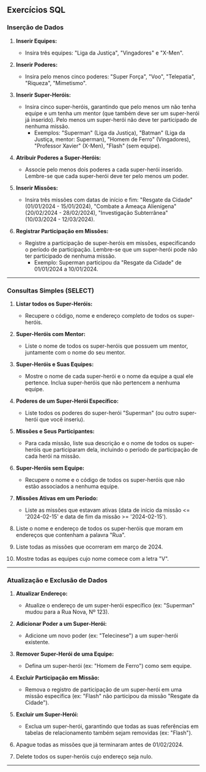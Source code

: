 <!-- 
## Lista

```sql
-- Tabela para Super_Heroi
CREATE TABLE Super_Heroi (
    codigo_heroi INT PRIMARY KEY,
    nome VARCHAR(100) NOT NULL,
    rua VARCHAR(255),
    numero VARCHAR(10),
    complemento VARCHAR(100),
    cidade VARCHAR(100),
    estado VARCHAR(50),
    cep VARCHAR(10),
    codigo_equipe INT, -- Chave estrangeira para Equipe
    codigo_mentor INT, -- Chave estrangeira para Super_Heroi (mentor)
    FOREIGN KEY (codigo_equipe) REFERENCES Equipe(codigo_equipe),
    FOREIGN KEY (codigo_mentor) REFERENCES Super_Heroi(codigo_heroi)
);

-- Tabela para Equipe
CREATE TABLE Equipe (
    codigo_equipe INT PRIMARY KEY,
    nome_equipe VARCHAR(100) NOT NULL
);

-- Tabela para Poder
CREATE TABLE Poder (
    codigo_poder INT PRIMARY KEY,
    descricao_poder VARCHAR(255) NOT NULL
);

-- Tabela de relacionamento N:M entre Super_Heroi e Poder
CREATE TABLE Super_Heroi_Poder (
    codigo_heroi INT,
    codigo_poder INT,
    PRIMARY KEY (codigo_heroi, codigo_poder),
    FOREIGN KEY (codigo_heroi) REFERENCES Super_Heroi(codigo_heroi),
    FOREIGN KEY (codigo_poder) REFERENCES Poder(codigo_poder)
);

-- Tabela para Missao
CREATE TABLE Missao (
    codigo_missao INT PRIMARY KEY,
    descricao_missao VARCHAR(255) NOT NULL,
    data_inicio_missao DATE NOT NULL,
    data_fim_missao DATE NOT NULL
);

-- Tabela de relacionamento N:M entre Super_Heroi e Missao
CREATE TABLE Super_Heroi_Missao (
    codigo_heroi INT,
    codigo_missao INT,
    data_inicio_participacao DATE NOT NULL,
    data_fim_participacao DATE NOT NULL,
    PRIMARY KEY (codigo_heroi, codigo_missao),
    FOREIGN KEY (codigo_heroi) REFERENCES Super_Heroi(codigo_heroi),
    FOREIGN KEY (codigo_missao) REFERENCES Missao(codigo_missao)
);
```

---
-->

## Exercícios SQL

### Inserção de Dados

1.  **Inserir Equipes:**
    * Insira três equipes: "Liga da Justiça", "Vingadores" e "X-Men".

2.  **Inserir Poderes:**
    * Insira pelo menos cinco poderes: "Super Força", "Voo", "Telepatia", "Riqueza", "Mimetismo".

3.  **Inserir Super-Heróis:**
    * Insira cinco super-heróis, garantindo que pelo menos um não tenha equipe e um tenha um mentor (que também deve ser um super-herói já inserido). Pelo menos um super-herói não deve ter participado de nenhuma missão.
        * Exemplos: "Superman" (Liga da Justiça), "Batman" (Liga da Justiça, mentor: Superman), "Homem de Ferro" (Vingadores), "Professor Xavier" (X-Men), "Flash" (sem equipe).

4.  **Atribuir Poderes a Super-Heróis:**
    * Associe pelo menos dois poderes a cada super-herói inserido. Lembre-se que cada super-herói deve ter pelo menos um poder.

5.  **Inserir Missões:**
    * Insira três missões com datas de início e fim: "Resgate da Cidade" (01/01/2024 - 15/01/2024), "Combate a Ameaça Alienígena" (20/02/2024 - 28/02/2024), "Investigação Subterrânea" (10/03/2024 - 12/03/2024).

6.  **Registrar Participação em Missões:**
    * Registre a participação de super-heróis em missões, especificando o período de participação. Lembre-se que um super-herói pode não ter participado de nenhuma missão.
        * Exemplo: Superman participou da "Resgate da Cidade" de 01/01/2024 a 10/01/2024.
        
---

### Consultas Simples (SELECT)

1.  **Listar todos os Super-Heróis:**
    * Recupere o código, nome e endereço completo de todos os super-heróis.

2.  **Super-Heróis com Mentor:**
    * Liste o nome de todos os super-heróis que possuem um mentor, juntamente com o nome do seu mentor.

3.  **Super-Heróis e Suas Equipes:**
    * Mostre o nome de cada super-herói e o nome da equipe a qual ele pertence. Inclua super-heróis que não pertencem a nenhuma equipe.

4.  **Poderes de um Super-Herói Específico:**
    * Liste todos os poderes do super-herói "Superman" (ou outro super-herói que você inseriu).

5.  **Missões e Seus Participantes:**
    * Para cada missão, liste sua descrição e o nome de todos os super-heróis que participaram dela, incluindo o período de participação de cada herói na missão.

6.  **Super-Heróis sem Equipe:**
    * Recupere o nome e o código de todos os super-heróis que não estão associados a nenhuma equipe.

7.  **Missões Ativas em um Período:**
    * Liste as missões que estavam ativas (data de início da missão <= '2024-02-15' e data de fim da missão >= '2024-02-15').
    
8. Liste o nome e endereço de todos os super-heróis que moram em endereços que contenham a palavra "Rua".


9. Liste todas as missões que ocorreram em março de 2024.


10. Mostre todas as equipes cujo nome comece com a letra "V".

---
<!--

### Consultas com Agregação e Condições

1.  **Contar Super-Heróis por Equipe:**
    * Mostre o nome de cada equipe e o número total de super-heróis que pertencem a ela. Inclua equipes que não têm super-heróis.

2.  **Total de Poderes por Super-Herói:**
    * Para cada super-herói, mostre seu nome e a quantidade de poderes que ele possui.

3.  **Super-Heróis que Participaram de Mais de Uma Missão:**
    * Liste o nome dos super-heróis que participaram de duas ou mais missões.

4.  **Missões com Mais de X Super-Heróis:**
    * Liste a descrição das missões que tiveram mais de 2 super-heróis participantes.

5.  **Poderes Compartilhados:**
    * Liste a descrição dos poderes que são compartilhados por mais de um super-herói.

6.  **Super-Heróis Inativos em Missões:**
    * Encontre o nome de super-heróis que ainda não participaram de nenhuma missão.

---
-->

### Atualização e Exclusão de Dados

1.  **Atualizar Endereço:**
    * Atualize o endereço de um super-herói específico (ex: "Superman" mudou para a Rua Nova, Nº 123).

2.  **Adicionar Poder a um Super-Herói:**
    * Adicione um novo poder (ex: "Telecinese") a um super-herói existente.

3.  **Remover Super-Herói de uma Equipe:**
    * Defina um super-herói (ex: "Homem de Ferro") como sem equipe.

4.  **Excluir Participação em Missão:**
    * Remova o registro de participação de um super-herói em uma missão específica (ex: "Flash" não participou da missão "Resgate da Cidade").

5.  **Excluir um Super-Herói:**
    * Exclua um super-herói, garantindo que todas as suas referências em tabelas de relacionamento também sejam removidas (ex: "Flash").
    
6. Apague todas as missões que já terminaram antes de 01/02/2024.


7. Delete todos os super-heróis cujo endereço seja nulo.

---
